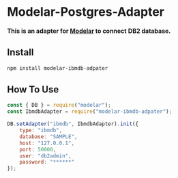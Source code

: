 # Modelar-Postgres-Adapter

**This is an adapter for [Modelar](http://modelar.hyurl.com) to connect**
**DB2 database.**

## Install

```sh
npm install modelar-ibmdb-adpater
```

## How To Use

```javascript
const { DB } = require("modelar");
const IbmdbAdapter = require("modelar-ibmdb-adpater");

DB.setAdapter("ibmdb", IbmdbAdapter).init({
    type: "ibmdb",
    database: "SAMPLE",
    host: "127.0.0.1",
    port: 50000,
    user: "db2admin",
    password: "******"
});
```